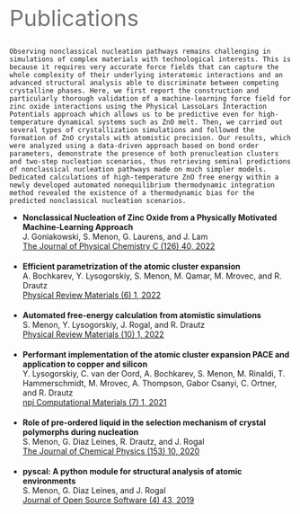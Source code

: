 
# ‎

<style type="text/css">
p {
   margin: 2px 0;
}
</style>

<p style="width:70%; font-size:40px; text-align:left; color:#757575">Publications</p>


```{dropdown} <p style="font-size:18px; font-family:Arial, sans-serif;">Nonclassical Nucleation of Zinc Oxide from a Physically Motivated Machine-Learning Approach</p> <p style="font-size:14px; color:#757575"> J. Goniakowski, S. Menon, G. Laurens, and J. Lam </p> <a href=https://doi.org/10.1021/acs.jpcc.2c06341 style="font-size:10px">The Journal of Physical Chemistry C (126) 40, 2022 </a> 

Observing nonclassical nucleation pathways remains challenging in simulations of complex materials with technological interests. This is because it requires very accurate force fields that can capture the whole complexity of their underlying interatomic interactions and an advanced structural analysis able to discriminate between competing crystalline phases. Here, we first report the construction and particularly thorough validation of a machine-learning force field for zinc oxide interactions using the Physical LassoLars Interaction Potentials approach which allows us to be predictive even for high-temperature dynamical systems such as ZnO melt. Then, we carried out several types of crystallization simulations and followed the formation of ZnO crystals with atomistic precision. Our results, which were analyzed using a data-driven approach based on bond order parameters, demonstrate the presence of both prenucleation clusters and two-step nucleation scenarios, thus retrieving seminal predictions of nonclassical nucleation pathways made on much simpler models. Dedicated calculations of high-temperature ZnO free energy within a newly developed automated nonequilibrium thermodynamic integration method revealed the existence of a thermodynamic bias for the predicted nonclassical nucleation scenarios.
```


- **Nonclassical Nucleation of Zinc Oxide from a Physically Motivated Machine-Learning Approach**    
  J. Goniakowski, S. Menon, G. Laurens, and J. Lam    
  [The Journal of Physical Chemistry C (126) 40, 2022](https://doi.org/10.1021/acs.jpcc.2c06341)<br /><br />

- **Efficient parametrization of the atomic cluster expansion**    
  A. Bochkarev, Y. Lysogorskiy, S. Menon, M. Qamar, M. Mrovec, and R. Drautz    
  [Physical Review Materials (6) 1, 2022](https://doi.org/10.1103/physrevmaterials.6.013804)<br /><br />

- **Automated free-energy calculation from atomistic simulations**    
  S. Menon, Y. Lysogorskiy, J. Rogal, and R. Drautz    
  [Physical Review Materials (10) 1, 2022](https://doi.org/10.1103/physrevmaterials.5.103801)<br /><br />

- **Performant implementation of the atomic cluster expansion PACE and application to copper and silicon**    
  Y. Lysogorskiy, C. van der Oord, A. Bochkarev, S. Menon, M. Rinaldi, T. Hammerschmidt, M. Mrovec, A. Thompson, Gabor Csanyi, C. Ortner, and R. Drautz    
  [npj Computational Materials (7) 1, 2021](https://doi.org/10.1038/s41524-021-00559-9)<br /><br />

- **Role of pre-ordered liquid in the selection mechanism of crystal polymorphs during nucleation**    
  S. Menon, G. Diaz Leines, R. Drautz, and J. Rogal    
  [The Journal of Chemical Physics (153) 10, 2020](https://doi.org/10.1063/5.0017575)<br /><br />

- **pyscal: A python module for structural analysis of atomic environments**    
  S. Menon, G. Diaz Leines, and J. Rogal    
  [Journal of Open Source Software (4) 43, 2019](https://doi.org/10.21105/joss.01824)<br /><br />

